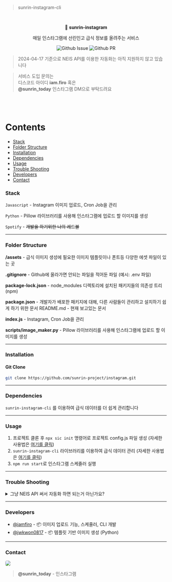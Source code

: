 > sunrin-instagram-cli


<br/>
<p align="center">💎 <b>sunrin-instagram</b></p>
<p align="center">매일 인스타그램에 선린인고 급식 정보를 올려주는 서비스</p>

<div align="center">

![Github Issue](https://img.shields.io/github/issues/sunrin-project/instagram)
![Github PR](https://img.shields.io/github/issues-pr/sunrin-project/instagram)

</div>

> 2024-04-17 기준으로 NEIS API를 이용한 자동화는 아직 지원하지 않고 있습니다

> 서비스 도입 문의는<br/>
> 디스코드 아이디 **iam.firo** 혹은<br/>
> **@sunrin_today** 인스타그램 DM으로 부탁드려요

<div style="height: 40px"></div>

Contents
========
- [Stack](#stack)
- [Folder Structure](#folder-structure)
- [Installation](#installation)
- [Dependencies](#dependencies)
- [Usage](#usage)
- [Trouble Shooting](#troubleshooting)
- [Developers](#developer)
- [Contact](#contact)


### Stack <a href="stack"></a>

`Javascript` - Instagram 이미지 업로드, Cron Job을 관리<br/>

`Python` - Pillow 라이브러리를 사용해 인스타그램에 업로드 할 이미지를 생성<br/>

`Spotify` - ~~개발을 하기위한 나의 레드불~~

---

### Folder Structure <a href="folder-structure"></a>

**/assets** - 급식 이미지 생성에 필요한 이미지 템플릿이나 폰트등 다양한 에셋 파일이 있는 곳

**.gitignore** - Github에 올라가면 안되는 파일을 적어둔 파일 (예시: .env 파일)

**package-lock.json** - node_modules 디렉토리에 설치된 패키지들의 의존성 트리 (npm)

**package.json** - 개발자가 배포한 패키지에 대해, 다른 사람들이 관리하고 설치하기 쉽게 하기 위한 문서
README.md - 현재 보고있는 문서

**index.js** - Instagram, Cron Job을 관리

**scripts/image_maker.py** - Pillow 라이브러리를 사용해 인스타그램에 업로드 할 이미지를 생성

---

### Installation <a href="installation"></a>

#### Git Clone

```bash
git clone https://github.com/sunrin-project/instagram.git
```

---

### Dependencies <a href="dependencies"></a>
`sunrin-instagram-cli` 를 이용하여 급식 데이터를 더 쉽게 관리합니다

---

### Usage <a href="usage"></a>

1. 프로젝트 클론 후 `npx sic init` 명령어로 프로젝트 config.js 파일 생성 (자세한 사용법은 [여기를 클릭](https://github.com/sunrin-project/instagram-cli/blob/main/README.md))
2. `sunrin-instagram-cli` 라이브러리를 이용하여 급식 데이터 관리 (자세한 사용법은 [여기를 클릭](https://github.com/sunrin-project/instagram-cli/blob/main/README.md))
3. `npm run start`로 인스타그램 스케줄러 실행
---

### Trouble Shooting <a href="troubleshooting"></a>

<details>
  <summary>그냥 NEIS API 써서 자동화 하면 되는거 아닌가요?</summary>
  <br/>
  저희도 프로젝트 초기에 NEIS API를 활용하여 프로그램을 자동화하려는 계획을 세웠습니다.<br/>그러나 개발 중에 NEIS API를 사용해보니 데이터를 불러오는 데 문제가 발생하거나, 오래된 데이터를 반환하는 경우가 많았습니다.<br/>
  또한 NEIS에서 제공하는 데이터를 그대로 사용하기 때문에 <b>데이터 가공이 어려웠습니다</b>.<br/>
  특히, 급식 정보의 음식 이름이 너무 길 경우 이미지가 표시되지 않는 버그가 발생했습니다. (예: <b>추억의경양식돈까스&소스</b>는 <b>돈까스</b>로 요약이 가능)<br/>
  이러한 문제들을 고려하여 "<b>직접 JSON에 급식 정보를 관리하자</b>"는 결정을 내리게 되었습니다.

  이러한 결정에 따라 매일 JSON을 관리하는 번거로움을 줄이기 위해 CLI 도구인 `📦sunrin-instagram-cli`를 개발하였습니다.<br/>
  이를 통해 JSON 데이터 관리를 효율적으로 수행할 수 있게 되었습니다.
</details>

---

### Developers <a href="developer"></a>
- <a href="https://github.com/iamfiro">@iamfiro</a> - 📦 이미지 업로드 기능, 스케줄러, CLI 개발
- <a href="https://github.com/jwkwon0817">@jwkwon0817</a> - 📦 템플릿 기반 이미지 생성 (Python)

---

### Contact <a href="contact"></a>
<a href="https://www.instagram.com/sunrin_today/"><img style="border-radius: 4px" src="https://img.shields.io/badge/Instagram-E4405F?style=flat-square&logo=Instagram&logoColor=white&link=https://www.instagram.com/sunrin_today/"/></a>
> **@sunrin_today** - 인스타그램